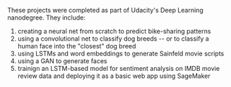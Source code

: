 These projects were completed as part of Udacity's Deep Learning nanodegree. They include: 

1) creating a neural net from scratch to predict bike-sharing patterns
2) using a convolutional net to classify dog breeds -- or to classify a human face into the "closest" dog breed
3) using LSTMs and word embeddings to generate Sainfeld movie scripts
4) using a GAN to generate faces 
5) trainign an LSTM-based model for sentiment analysis on IMDB movie review data and deploying it as a basic web app using SageMaker
